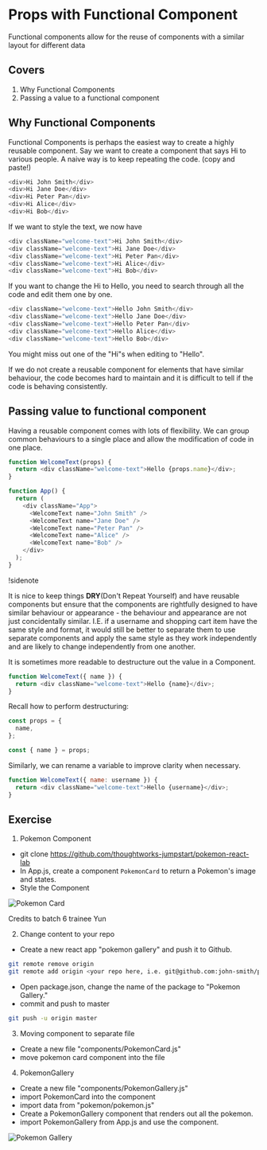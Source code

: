 # Props with Functional Component

Functional components allow for the reuse of components with a similar layout for different data

## Covers

1. Why Functional Components
2. Passing a value to a functional component

## Why Functional Components

Functional Components is perhaps the easiest way to create a highly reusable component.
Say we want to create a component that says Hi to various people.
A naive way is to keep repeating the code. (copy and paste!)

```javascript
<div>Hi John Smith</div>
<div>Hi Jane Doe</div>
<div>Hi Peter Pan</div>
<div>Hi Alice</div>
<div>Hi Bob</div>
```

If we want to style the text, we now have

```javascript
<div className="welcome-text">Hi John Smith</div>
<div className="welcome-text">Hi Jane Doe</div>
<div className="welcome-text">Hi Peter Pan</div>
<div className="welcome-text">Hi Alice</div>
<div className="welcome-text">Hi Bob</div>
```

If you want to change the Hi to Hello, you need to search through all the code and edit them one by one.

```javascript
<div className="welcome-text">Hello John Smith</div>
<div className="welcome-text">Hello Jane Doe</div>
<div className="welcome-text">Hello Peter Pan</div>
<div className="welcome-text">Hello Alice</div>
<div className="welcome-text">Hello Bob</div>
```

You might miss out one of the "Hi"s when editing to "Hello".

If we do not create a reusable component for elements that have similar behaviour, the code becomes hard to maintain and it is difficult to tell if the code is behaving consistently.

## Passing value to functional component

Having a reusable component comes with lots of flexibility.
We can group common behaviours to a single place and allow the modification of code in one place.

```javascript
function WelcomeText(props) {
  return <div className="welcome-text">Hello {props.name}</div>;
}

function App() {
  return (
    <div className="App">
      <WelcomeText name="John Smith" />
      <WelcomeText name="Jane Doe" />
      <WelcomeText name="Peter Pan" />
      <WelcomeText name="Alice" />
      <WelcomeText name="Bob" />
    </div>
  );
}
```

!sidenote

It is nice to keep things **DRY**(Don't Repeat Yourself) and have reusable components but ensure that the components are rightfully designed to have similar behaviour or appearance - the behaviour and appearance are not just concidentally similar. I.E. if a username and shopping cart item have the same style and format, it would still be better to separate them to use separate components and apply the same style as they work independently and are likely to change independently from one another.

It is sometimes more readable to destructure out the value in a Component.

```javascript
function WelcomeText({ name }) {
  return <div className="welcome-text">Hello {name}</div>;
}
```

Recall how to perform destructuring:

```javascript
const props = {
  name,
};

const { name } = props;
```

Similarly, we can rename a variable to improve clarity when necessary.

```javascript
function WelcomeText({ name: username }) {
  return <div className="welcome-text">Hello {username}</div>;
}
```

## Exercise

1. Pokemon Component

- git clone https://github.com/thoughtworks-jumpstart/pokemon-react-lab
- In App.js, create a component `PokemonCard` to return a Pokemon's image and states.
- Style the Component

![Pokemon Card](/_media/pokemonCard.png ":size=200")

Credits to batch 6 trainee Yun

2. Change content to your repo

- Create a new react app "pokemon gallery" and push it to Github.

```sh
git remote remove origin
git remote add origin <your repo here, i.e. git@github.com:john-smith/pokemon-gallery>
```

- Open package.json, change the name of the package to "Pokemon Gallery."
- commit and push to master

```sh
git push -u origin master
```

3. Moving component to separate file

- Create a new file "components/PokemonCard.js"
- move pokemon card component into the file

4. PokemonGallery

- Create a new file "components/PokemonGallery.js"
- import PokemonCard into the component
- import data from "pokemon/pokemon.js"
- Create a PokemonGallery component that renders out all the pokemon.
- import PokemonGallery from App.js and use the component.

![Pokemon Gallery](/_media/pokemonGalleryDemo.png ":size=600")
